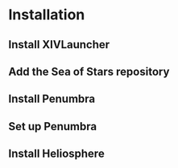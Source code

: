 # Installation

## Install XIVLauncher

## Add the Sea of Stars repository

## Install Penumbra

## Set up Penumbra

## Install Heliosphere
